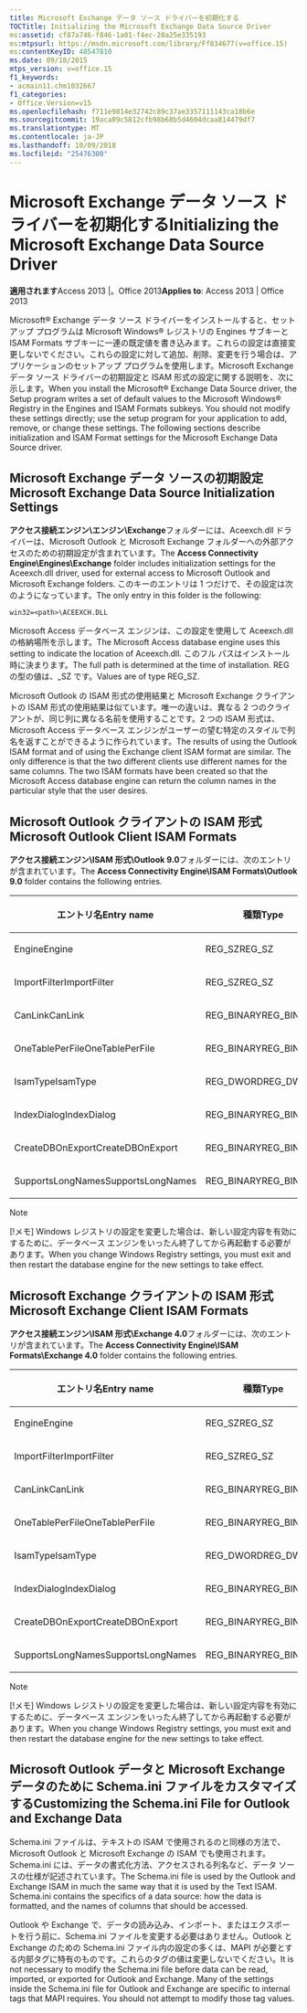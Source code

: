 ```yaml
---
title: Microsoft Exchange データ ソース ドライバーを初期化する
TOCTitle: Initializing the Microsoft Exchange Data Source Driver
ms:assetid: cf87a746-f846-1a01-f4ec-20a25e335193
ms:mtpsurl: https://msdn.microsoft.com/library/Ff834677(v=office.15)
ms:contentKeyID: 48547810
ms.date: 09/18/2015
mtps_version: v=office.15
f1_keywords:
- acmain11.chm1032667
f1_categories:
- Office.Version=v15
ms.openlocfilehash: f711e9814e32742c89c37ae3357111143ca18b6e
ms.sourcegitcommit: 19aca09c5812cfb98b68b5d4604dcaa814479df7
ms.translationtype: MT
ms.contentlocale: ja-JP
ms.lasthandoff: 10/09/2018
ms.locfileid: "25476300"
---
```

# <a name="initializing-the-microsoft-exchange-data-source-driver"></a><span data-ttu-id="13cb2-102">Microsoft Exchange データ ソース ドライバーを初期化する</span><span class="sxs-lookup"><span data-stu-id="13cb2-102">Initializing the Microsoft Exchange Data Source Driver</span></span>

<span data-ttu-id="13cb2-103">**適用されます**Access 2013 |。Office 2013</span><span class="sxs-lookup"><span data-stu-id="13cb2-103">**Applies to**: Access 2013 | Office 2013</span></span>

<span data-ttu-id="13cb2-p101">Microsoft® Exchange データ ソース ドライバーをインストールすると、セットアップ プログラムは Microsoft Windows® レジストリの Engines サブキーと ISAM Formats サブキーに一連の既定値を書き込みます。これらの設定は直接変更しないでください。これらの設定に対して追加、削除、変更を行う場合は、アプリケーションのセットアップ プログラムを使用します。Microsoft Exchange データ ソース ドライバーの初期設定と ISAM 形式の設定に関する説明を、次に示します。</span><span class="sxs-lookup"><span data-stu-id="13cb2-p101">When you install the Microsoft® Exchange Data Source driver, the Setup program writes a set of default values to the Microsoft Windows® Registry in the Engines and ISAM Formats subkeys. You should not modify these settings directly; use the setup program for your application to add, remove, or change these settings. The following sections describe initialization and ISAM Format settings for the Microsoft Exchange Data Source driver.</span></span>

## <a name="microsoft-exchange-data-source-initialization-settings"></a><span data-ttu-id="13cb2-107">Microsoft Exchange データ ソースの初期設定</span><span class="sxs-lookup"><span data-stu-id="13cb2-107">Microsoft Exchange Data Source Initialization Settings</span></span>

<span data-ttu-id="13cb2-108">**アクセス接続エンジン\\エンジン\\Exchange**フォルダーには、Aceexch.dll ドライバーは、Microsoft Outlook と Microsoft Exchange フォルダーへの外部アクセスのための初期設定が含まれています。</span><span class="sxs-lookup"><span data-stu-id="13cb2-108">The **Access Connectivity Engine\\Engines\\Exchange** folder includes initialization settings for the Aceexch.dll driver, used for external access to Microsoft Outlook and Microsoft Exchange folders.</span></span> <span data-ttu-id="13cb2-109">このキーのエントリは 1 つだけで、その設定は次のようになっています。</span><span class="sxs-lookup"><span data-stu-id="13cb2-109">The only entry in this folder is the following:</span></span>

`win32=<path>\ACEEXCH.DLL`

<span data-ttu-id="13cb2-110">Microsoft Access データベース エンジンは、この設定を使用して Aceexch.dll の格納場所を示します。</span><span class="sxs-lookup"><span data-stu-id="13cb2-110">The Microsoft Access database engine uses this setting to indicate the location of Aceexch.dll.</span></span> <span data-ttu-id="13cb2-111">このフル パスはインストール時に決まります。</span><span class="sxs-lookup"><span data-stu-id="13cb2-111">The full path is determined at the time of installation.</span></span> <span data-ttu-id="13cb2-112">REG の型の値は、\_SZ です。</span><span class="sxs-lookup"><span data-stu-id="13cb2-112">Values are of type REG\_SZ.</span></span>

<span data-ttu-id="13cb2-p104">Microsoft Outlook の ISAM 形式の使用結果と Microsoft Exchange クライアントの ISAM 形式の使用結果は似ています。唯一の違いは、異なる 2 つのクライアントが、同じ列に異なる名前を使用することです。2 つの ISAM 形式は、Microsoft Access データベース エンジンがユーザーの望む特定のスタイルで列名を返すことができるように作られています。</span><span class="sxs-lookup"><span data-stu-id="13cb2-p104">The results of using the Outlook ISAM format and of using the Exchange client ISAM format are similar. The only difference is that the two different clients use different names for the same columns. The two ISAM formats have been created so that the Microsoft Access database engine can return the column names in the particular style that the user desires.</span></span>

## <a name="microsoft-outlook-client-isam-formats"></a><span data-ttu-id="13cb2-116">Microsoft Outlook クライアントの ISAM 形式</span><span class="sxs-lookup"><span data-stu-id="13cb2-116">Microsoft Outlook Client ISAM Formats</span></span>

<span data-ttu-id="13cb2-117">**アクセス接続エンジン\\ISAM 形式\\Outlook 9.0**フォルダーには、次のエントリが含まれています。</span><span class="sxs-lookup"><span data-stu-id="13cb2-117">The **Access Connectivity Engine\\ISAM Formats\\Outlook 9.0** folder contains the following entries.</span></span>

<table>
<colgroup>
<col style="width: 33%" />
<col style="width: 33%" />
<col style="width: 33%" />
</colgroup>
<thead>
<tr class="header">
<th><p><span data-ttu-id="13cb2-118">エントリ名</span><span class="sxs-lookup"><span data-stu-id="13cb2-118">Entry name</span></span></p></th>
<th><p><span data-ttu-id="13cb2-119">種類</span><span class="sxs-lookup"><span data-stu-id="13cb2-119">Type</span></span></p></th>
<th><p><span data-ttu-id="13cb2-120">値</span><span class="sxs-lookup"><span data-stu-id="13cb2-120">Value</span></span></p></th>
</tr>
</thead>
<tbody>
<tr class="odd">
<td><p><span data-ttu-id="13cb2-121">Engine</span><span class="sxs-lookup"><span data-stu-id="13cb2-121">Engine</span></span></p></td>
<td><p><span data-ttu-id="13cb2-122">REG_SZ</span><span class="sxs-lookup"><span data-stu-id="13cb2-122">REG_SZ</span></span></p></td>
<td><p><span data-ttu-id="13cb2-123">Exchange</span><span class="sxs-lookup"><span data-stu-id="13cb2-123">Exchange</span></span></p></td>
</tr>
<tr class="even">
<td><p><span data-ttu-id="13cb2-124">ImportFilter</span><span class="sxs-lookup"><span data-stu-id="13cb2-124">ImportFilter</span></span></p></td>
<td><p><span data-ttu-id="13cb2-125">REG_SZ</span><span class="sxs-lookup"><span data-stu-id="13cb2-125">REG_SZ</span></span></p></td>
<td><p><span data-ttu-id="13cb2-126">Outlook()</span><span class="sxs-lookup"><span data-stu-id="13cb2-126">Outlook()</span></span></p></td>
</tr>
<tr class="odd">
<td><p><span data-ttu-id="13cb2-127">CanLink</span><span class="sxs-lookup"><span data-stu-id="13cb2-127">CanLink</span></span></p></td>
<td><p><span data-ttu-id="13cb2-128">REG_BINARY</span><span class="sxs-lookup"><span data-stu-id="13cb2-128">REG_BINARY</span></span></p></td>
<td><p><span data-ttu-id="13cb2-129">01</span><span class="sxs-lookup"><span data-stu-id="13cb2-129">01</span></span></p></td>
</tr>
<tr class="even">
<td><p><span data-ttu-id="13cb2-130">OneTablePerFile</span><span class="sxs-lookup"><span data-stu-id="13cb2-130">OneTablePerFile</span></span></p></td>
<td><p><span data-ttu-id="13cb2-131">REG_BINARY</span><span class="sxs-lookup"><span data-stu-id="13cb2-131">REG_BINARY</span></span></p></td>
<td><p><span data-ttu-id="13cb2-132">00</span><span class="sxs-lookup"><span data-stu-id="13cb2-132">00</span></span></p></td>
</tr>
<tr class="odd">
<td><p><span data-ttu-id="13cb2-133">IsamType</span><span class="sxs-lookup"><span data-stu-id="13cb2-133">IsamType</span></span></p></td>
<td><p><span data-ttu-id="13cb2-134">REG_DWORD</span><span class="sxs-lookup"><span data-stu-id="13cb2-134">REG_DWORD</span></span></p></td>
<td><p><span data-ttu-id="13cb2-135">3</span><span class="sxs-lookup"><span data-stu-id="13cb2-135">3</span></span></p></td>
</tr>
<tr class="even">
<td><p><span data-ttu-id="13cb2-136">IndexDialog</span><span class="sxs-lookup"><span data-stu-id="13cb2-136">IndexDialog</span></span></p></td>
<td><p><span data-ttu-id="13cb2-137">REG_BINARY</span><span class="sxs-lookup"><span data-stu-id="13cb2-137">REG_BINARY</span></span></p></td>
<td><p><span data-ttu-id="13cb2-138">00</span><span class="sxs-lookup"><span data-stu-id="13cb2-138">00</span></span></p></td>
</tr>
<tr class="odd">
<td><p><span data-ttu-id="13cb2-139">CreateDBOnExport</span><span class="sxs-lookup"><span data-stu-id="13cb2-139">CreateDBOnExport</span></span></p></td>
<td><p><span data-ttu-id="13cb2-140">REG_BINARY</span><span class="sxs-lookup"><span data-stu-id="13cb2-140">REG_BINARY</span></span></p></td>
<td><p><span data-ttu-id="13cb2-141">00</span><span class="sxs-lookup"><span data-stu-id="13cb2-141">00</span></span></p></td>
</tr>
<tr class="even">
<td><p><span data-ttu-id="13cb2-142">SupportsLongNames</span><span class="sxs-lookup"><span data-stu-id="13cb2-142">SupportsLongNames</span></span></p></td>
<td><p><span data-ttu-id="13cb2-143">REG_BINARY</span><span class="sxs-lookup"><span data-stu-id="13cb2-143">REG_BINARY</span></span></p></td>
<td><p><span data-ttu-id="13cb2-144">01</span><span class="sxs-lookup"><span data-stu-id="13cb2-144">01</span></span></p></td>
</tr>
</tbody>
</table>



> [!NOTE]
> <span data-ttu-id="13cb2-145">[!メモ] Windows レジストリの設定を変更した場合は、新しい設定内容を有効にするために、データベース エンジンをいったん終了してから再起動する必要があります。</span><span class="sxs-lookup"><span data-stu-id="13cb2-145">When you change Windows Registry settings, you must exit and then restart the database engine for the new settings to take effect.</span></span>



## <a name="microsoft-exchange-client-isam-formats"></a><span data-ttu-id="13cb2-146">Microsoft Exchange クライアントの ISAM 形式</span><span class="sxs-lookup"><span data-stu-id="13cb2-146">Microsoft Exchange Client ISAM Formats</span></span>

<span data-ttu-id="13cb2-147">**アクセス接続エンジン\\ISAM 形式\\Exchange 4.0**フォルダーには、次のエントリが含まれています。</span><span class="sxs-lookup"><span data-stu-id="13cb2-147">The **Access Connectivity Engine\\ISAM Formats\\Exchange 4.0** folder contains the following entries.</span></span>

<table>
<colgroup>
<col style="width: 33%" />
<col style="width: 33%" />
<col style="width: 33%" />
</colgroup>
<thead>
<tr class="header">
<th><p><span data-ttu-id="13cb2-148">エントリ名</span><span class="sxs-lookup"><span data-stu-id="13cb2-148">Entry name</span></span></p></th>
<th><p><span data-ttu-id="13cb2-149">種類</span><span class="sxs-lookup"><span data-stu-id="13cb2-149">Type</span></span></p></th>
<th><p><span data-ttu-id="13cb2-150">値</span><span class="sxs-lookup"><span data-stu-id="13cb2-150">Value</span></span></p></th>
</tr>
</thead>
<tbody>
<tr class="odd">
<td><p><span data-ttu-id="13cb2-151">Engine</span><span class="sxs-lookup"><span data-stu-id="13cb2-151">Engine</span></span></p></td>
<td><p><span data-ttu-id="13cb2-152">REG_SZ</span><span class="sxs-lookup"><span data-stu-id="13cb2-152">REG_SZ</span></span></p></td>
<td><p><span data-ttu-id="13cb2-153">Exchange</span><span class="sxs-lookup"><span data-stu-id="13cb2-153">Exchange</span></span></p></td>
</tr>
<tr class="even">
<td><p><span data-ttu-id="13cb2-154">ImportFilter</span><span class="sxs-lookup"><span data-stu-id="13cb2-154">ImportFilter</span></span></p></td>
<td><p><span data-ttu-id="13cb2-155">REG_SZ</span><span class="sxs-lookup"><span data-stu-id="13cb2-155">REG_SZ</span></span></p></td>
<td><p><span data-ttu-id="13cb2-156">Exchange()</span><span class="sxs-lookup"><span data-stu-id="13cb2-156">Exchange()</span></span></p></td>
</tr>
<tr class="odd">
<td><p><span data-ttu-id="13cb2-157">CanLink</span><span class="sxs-lookup"><span data-stu-id="13cb2-157">CanLink</span></span></p></td>
<td><p><span data-ttu-id="13cb2-158">REG_BINARY</span><span class="sxs-lookup"><span data-stu-id="13cb2-158">REG_BINARY</span></span></p></td>
<td><p><span data-ttu-id="13cb2-159">01</span><span class="sxs-lookup"><span data-stu-id="13cb2-159">01</span></span></p></td>
</tr>
<tr class="even">
<td><p><span data-ttu-id="13cb2-160">OneTablePerFile</span><span class="sxs-lookup"><span data-stu-id="13cb2-160">OneTablePerFile</span></span></p></td>
<td><p><span data-ttu-id="13cb2-161">REG_BINARY</span><span class="sxs-lookup"><span data-stu-id="13cb2-161">REG_BINARY</span></span></p></td>
<td><p><span data-ttu-id="13cb2-162">00</span><span class="sxs-lookup"><span data-stu-id="13cb2-162">00</span></span></p></td>
</tr>
<tr class="odd">
<td><p><span data-ttu-id="13cb2-163">IsamType</span><span class="sxs-lookup"><span data-stu-id="13cb2-163">IsamType</span></span></p></td>
<td><p><span data-ttu-id="13cb2-164">REG_DWORD</span><span class="sxs-lookup"><span data-stu-id="13cb2-164">REG_DWORD</span></span></p></td>
<td><p><span data-ttu-id="13cb2-165">3</span><span class="sxs-lookup"><span data-stu-id="13cb2-165">3</span></span></p></td>
</tr>
<tr class="even">
<td><p><span data-ttu-id="13cb2-166">IndexDialog</span><span class="sxs-lookup"><span data-stu-id="13cb2-166">IndexDialog</span></span></p></td>
<td><p><span data-ttu-id="13cb2-167">REG_BINARY</span><span class="sxs-lookup"><span data-stu-id="13cb2-167">REG_BINARY</span></span></p></td>
<td><p><span data-ttu-id="13cb2-168">00</span><span class="sxs-lookup"><span data-stu-id="13cb2-168">00</span></span></p></td>
</tr>
<tr class="odd">
<td><p><span data-ttu-id="13cb2-169">CreateDBOnExport</span><span class="sxs-lookup"><span data-stu-id="13cb2-169">CreateDBOnExport</span></span></p></td>
<td><p><span data-ttu-id="13cb2-170">REG_BINARY</span><span class="sxs-lookup"><span data-stu-id="13cb2-170">REG_BINARY</span></span></p></td>
<td><p><span data-ttu-id="13cb2-171">00</span><span class="sxs-lookup"><span data-stu-id="13cb2-171">00</span></span></p></td>
</tr>
<tr class="even">
<td><p><span data-ttu-id="13cb2-172">SupportsLongNames</span><span class="sxs-lookup"><span data-stu-id="13cb2-172">SupportsLongNames</span></span></p></td>
<td><p><span data-ttu-id="13cb2-173">REG_BINARY</span><span class="sxs-lookup"><span data-stu-id="13cb2-173">REG_BINARY</span></span></p></td>
<td><p><span data-ttu-id="13cb2-174">01</span><span class="sxs-lookup"><span data-stu-id="13cb2-174">01</span></span></p></td>
</tr>
</tbody>
</table>



> [!NOTE]
> <span data-ttu-id="13cb2-175">[!メモ] Windows レジストリの設定を変更した場合は、新しい設定内容を有効にするために、データベース エンジンをいったん終了してから再起動する必要があります。</span><span class="sxs-lookup"><span data-stu-id="13cb2-175">When you change Windows Registry settings, you must exit and then restart the database engine for the new settings to take effect.</span></span>



## <a name="customizing-the-schemaini-file-for-outlook-and-exchange-data"></a><span data-ttu-id="13cb2-176">Microsoft Outlook データと Microsoft Exchange データのために Schema.ini ファイルをカスタマイズする</span><span class="sxs-lookup"><span data-stu-id="13cb2-176">Customizing the Schema.ini File for Outlook and Exchange Data</span></span>

<span data-ttu-id="13cb2-p105">Schema.ini ファイルは、テキストの ISAM で使用されるのと同様の方法で、Microsoft Outlook と Microsoft Exchange の ISAM でも使用されます。Schema.ini には、データの書式化方法、アクセスされる列名など、データ ソースの仕様が記述されています。</span><span class="sxs-lookup"><span data-stu-id="13cb2-p105">The Schema.ini file is used by the Outlook and Exchange ISAM in much the same way that it is used by the Text ISAM. Schema.ini contains the specifics of a data source: how the data is formatted, and the names of columns that should be accessed.</span></span>

<span data-ttu-id="13cb2-p106">Outlook や Exchange で、データの読み込み、インポート、またはエクスポートを行う前に、Schema.ini ファイルを変更する必要はありません。Outlook と Exchange のための Schema.ini ファイル内の設定の多くは、MAPI が必要とする内部タグに特有のものです。これらのタグの値は変更しないでください。</span><span class="sxs-lookup"><span data-stu-id="13cb2-p106">It is not necessary to modify the Schema.ini file before data can be read, imported, or exported for Outlook and Exchange. Many of the settings inside the Schema.ini file for Outlook and Exchange are specific to internal tags that MAPI requires. You should not attempt to modify those tag values.</span></span>

